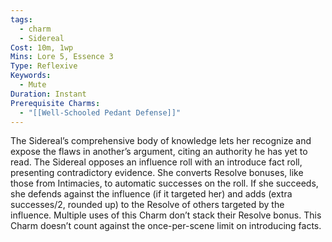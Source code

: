 ```yaml
---
tags:
  - charm
  - Sidereal
Cost: 10m, 1wp
Mins: Lore 5, Essence 3
Type: Reflexive
Keywords:
  - Mute
Duration: Instant
Prerequisite Charms:
  - "[[Well-Schooled Pedant Defense]]"
---
```

The Sidereal’s comprehensive body of knowledge lets her recognize and expose the flaws in another’s argument, citing an authority he has yet to read. The Sidereal opposes an influence roll with an introduce fact roll, presenting contradictory evidence. She converts Resolve bonuses, like those from Intimacies, to automatic successes on the roll. If she succeeds, she defends against the influence (if it targeted her) and adds (extra successes/2, rounded up) to the Resolve of others targeted by the influence. Multiple uses of this Charm don’t stack their Resolve bonus. This Charm doesn’t count against the once-per-scene limit on introducing facts.